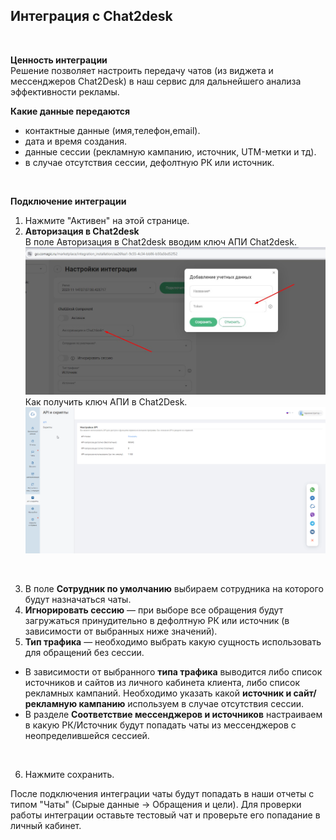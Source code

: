 ## Интеграция с Сhat2desk
<br>

**Ценность интеграции**  
Решение позволяет настроить передачу чатов (из виджета и мессенджеров Chat2Desk) в наш сервис для дальнейшего анализа эффективности рекламы.
<br>


**Какие данные передаются**  
- контактные данные (имя,телефон,email).  
- дата и время создания.  
- данные сессии (рекламную кампанию, источник, UTM-метки и тд).  
- в случае отсутствия сессии, дефолтную РК или источник.  
<br>


**Подключение интеграции**   <br />
1. Нажмите "Активен" на этой странице.
2. **Авторизация в Chat2desk** <br />
В поле Авторизация в Chat2desk вводим ключ АПИ Chat2desk.  
![image](chat2desk_auth.jpg)
Как получить ключ АПИ в Chat2Desk.  
![image](c2d_api.gif)
<br />

3. В поле **Сотрудник по умолчанию** выбираем сотрудника на которого будут назначаться чаты.
4. **Игнорировать сессию** — при выборе все обращения будут загружаться принудительно в дефолтную РК или источник (в зависимости от выбранных ниже значений).
5. **Тип трафика** — необходимо выбрать какую сущность использовать для обращений без сессии. <br />  
- В зависимости от выбранного **типа трафика** выводится либо список источников и сайтов  из личного кабинета клиента, либо список рекламных кампаний. Необходимо указать какой **источник и сайт/рекламную кампанию** используем в случае отсутствия сессии. <br /> 
- В разделе **Соответствие мессенджеров и источников** настраиваем в какую РК/Источник будут попадать чаты из мессенджеров с неопределившейся сессией. <br /> 
<br />

6. Нажмите сохранить. <br />

После подключения интеграции чаты будут попадать в наши отчеты с типом "Чаты" (Сырые данные -> Обращения и цели).
Для проверки работы интеграции оставьте тестовый чат и проверьте его попадание в личный кабинет. 

